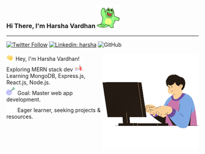 <!-- - 👋 Hi, I’m @harshavardhan1726
- 👀 I’m passionate about emerging technologies and software development and strongly interested in creating innovative web applications
- 🌱 Currently I'm currently honing my Full Stack Web Development skills, exploring the latest frameworks and tools to build dynamic, user-friendly web experiences.
- 💞️ I want to collaborate on open-source projects and exciting web development ventures. If you're working on something cool, I'd love to hear about it!
- 📫 How to reach me via email at harshav1752002@gmail.com.com or through my LinkedIn profile here https://www.linkedin.com/in/harsha-vardhan-lagudu-31316a30a/
- 😄 Pronouns: He/Him -->

<!---
harshavardhan1726/harshavardhan1726 is a ✨ special ✨ repository because its `README.md` (this file) appears on your GitHub profile.
You can click the Preview link to take a look at your changes.
--->


<h3>Hi There, I'm Harsha Vardhan <img src="/images/hello.gif" height="60px" alt=""> </h3>
</div>
<hr>

[![Twitter Follow](https://img.shields.io/twitter/follow/HarshaV172604?label=Follow)](https://twitter.com/intent/follow?screen_name=HarshaV172604)
[![Linkedin: harsha](https://img.shields.io/badge/-harsha-blue?style=flat-square&logo=Linkedin&logoColor=white&link=https://www.linkedin.com/in/sai-harsha-vardhan-lagudu-31316a30a)](https://www.linkedin.com/in/sai-harsha-vardhan-lagudu-31316a30a)
![GitHub](https://img.shields.io/github/followers/harshavardhan1726)

<div>
 <div style="float: left; width: 50%">
        <img src="/images/Hand_wave.gif" width="20px" alt=""> Hey, I'm Harsha Vardhan! Exploring MERN stack dev</img>
        <img src="/images/Learn.gif" width="25px" alt=""> Learning MongoDB, Express.js, React.js, Node.js. </img>
        <br>
        <img src="/images/goal.gif" width="25px" alt=""> Goal: Master web app development.
        <br>
        <img src="/images/puzzle.gif" width="25px" alt=""> Eager learner, seeking projects & resources.
    </div>
    <div style="float: right; width: 50%">
        <img src="/images/coding.gif" alt="">
    </div>
</div>
